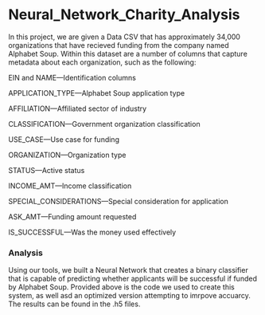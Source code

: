 # Neural_Network_Charity_Analysis
In this project, we are given a Data CSV that has approximately 34,000 organizations that have recieved funding from the company named Alphabet Soup. Within this dataset are a number of columns that capture metadata about each organization, such as the following:

EIN and NAME—Identification columns

APPLICATION_TYPE—Alphabet Soup application type

AFFILIATION—Affiliated sector of industry

CLASSIFICATION—Government organization classification

USE_CASE—Use case for funding

ORGANIZATION—Organization type

STATUS—Active status

INCOME_AMT—Income classification

SPECIAL_CONSIDERATIONS—Special consideration for application

ASK_AMT—Funding amount requested

IS_SUCCESSFUL—Was the money used effectively

### Analysis
Using our tools, we built a Neural Network that creates a binary classifier that is capable of predicting whether applicants will be successful if funded by Alphabet Soup. Provided above is the code we used to create this system, as well asd an optimized version attempting to imrpove accuarcy. The results can be found in the .h5 files. 
